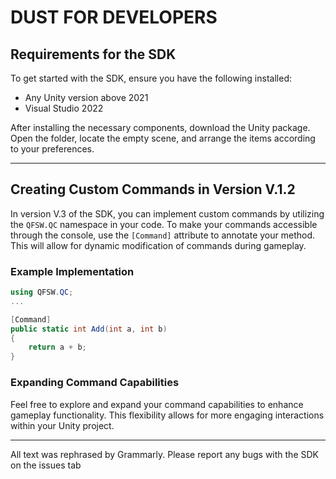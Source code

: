 # DUST FOR DEVELOPERS

## Requirements for the SDK

To get started with the SDK, ensure you have the following installed:

- Any Unity version above 2021
- Visual Studio 2022

After installing the necessary components, download the Unity package. Open the folder, locate the empty scene, and arrange the items according to your preferences.

---

## Creating Custom Commands in Version V.1.2

In version V.3 of the SDK, you can implement custom commands by utilizing the `QFSW.QC` namespace in your code. To make your commands accessible through the console, use the `[Command]` attribute to annotate your method. This will allow for dynamic modification of commands during gameplay.

### Example Implementation

```csharp
using QFSW.QC;
...

[Command]
public static int Add(int a, int b)
{
    return a + b;
}
```

### Expanding Command Capabilities

Feel free to explore and expand your command capabilities to enhance gameplay functionality. This flexibility allows for more engaging interactions within your Unity project.

---

All text was rephrased by Grammarly. Please report any bugs with the SDK on the issues tab
